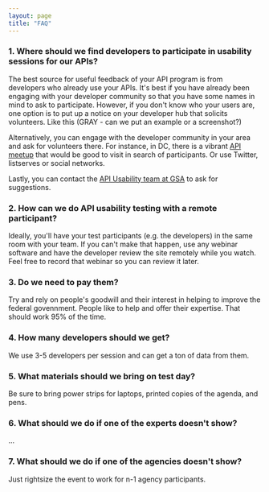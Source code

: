 ```yaml
---
layout: page
title: "FAQ"
---
```


### 1. Where should we find developers to participate in usability sessions for our APIs?
  
The best source for useful feedback of your API program is from developers who already use your APIs.  It's best if you have already been engaging with your developer community so that you have some names in mind to ask to participate. However, if you don't know who your users are, one option is to put up a notice on your developer hub that solicits volunteers.  Like this (GRAY - can we put an example or a screenshot?)
  
Alternatively, you can engage with the developer community in your area and ask for volunteers there.  For instance, in DC, there is a vibrant [API meetup](http://www.meetup.com/DC-Web-API-User-Group/) that would be good to visit in search of participants.  Or use Twitter, listserves or social networks.

Lastly, you can contact the [API Usability team at GSA](http://18f.github.io/API-Usability-Testing/pages/contact_us.html) to ask for suggestions.   


### 2. How can we do API usability testing with a remote participant?  

Ideally, you'll have your test participants (e.g. the developers) in the same room with your team. If you can't make that happen, use any webinar software and have the developer review the site remotely while you watch. Feel free to record that webinar so you can review it later.

### 3. Do we need to pay them?

Try and rely on people's goodwill and their interest in helping to improve the federal govennment. People like to help and offer their expertise. That should work 95% of the time.

### 4. How many developers should we get?

We use 3-5 developers per session and can get a ton of data from them.


### 5. What materials should we bring on test day?  

Be sure to bring power strips for laptops, printed copies of the agenda, and pens.  

### 6. What should we do if one of the experts doesn't show?  

... 

### 7. What should we do if one of the agencies doesn't show?  

Just rightsize the event to work for n-1 agency participants.







